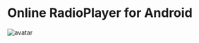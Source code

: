 # Online RadioPlayer for Android
![avatar](https://raw.githubusercontent.com/cy8018/Resources/master/radio/snapshot/snapshot_android_radio_1.png)

